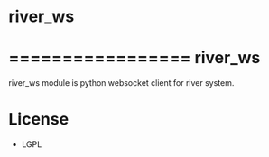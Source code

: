 # river_ws

=================
river_ws
=================

river_ws module is python websocket client for river system.

License
============

 - LGPL


